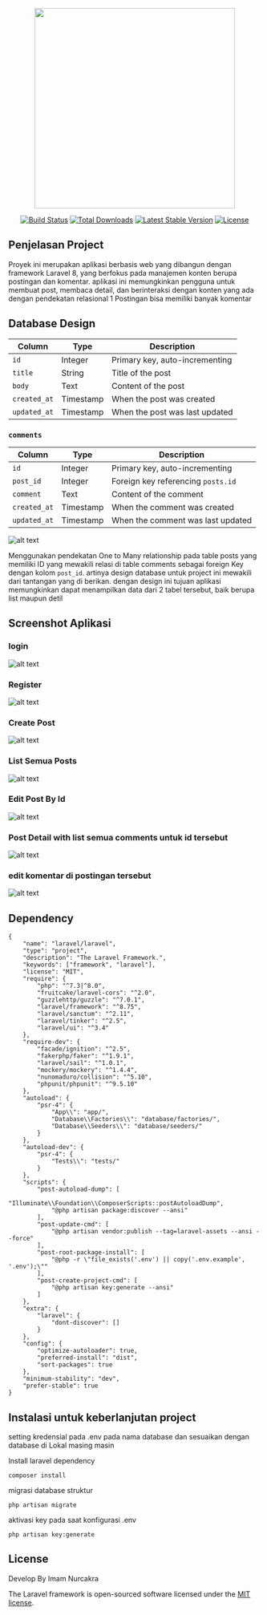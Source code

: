 <p align="center"><a href="https://laravel.com" target="_blank"><img src="https://raw.githubusercontent.com/laravel/art/master/logo-lockup/5%20SVG/2%20CMYK/1%20Full%20Color/laravel-logolockup-cmyk-red.svg" width="400"></a></p>

<p align="center">
<a href="https://travis-ci.org/laravel/framework"><img src="https://travis-ci.org/laravel/framework.svg" alt="Build Status"></a>
<a href="https://packagist.org/packages/laravel/framework"><img src="https://img.shields.io/packagist/dt/laravel/framework" alt="Total Downloads"></a>
<a href="https://packagist.org/packages/laravel/framework"><img src="https://img.shields.io/packagist/v/laravel/framework" alt="Latest Stable Version"></a>
<a href="https://packagist.org/packages/laravel/framework"><img src="https://img.shields.io/packagist/l/laravel/framework" alt="License"></a>
</p>

## Penjelasan Project

Proyek ini merupakan aplikasi berbasis web yang dibangun dengan framework Laravel 8, yang berfokus pada manajemen konten berupa postingan dan komentar. aplikasi ini memungkinkan pengguna untuk membuat post, membaca detail, dan berinteraksi dengan konten yang ada dengan pendekatan relasional 1 Postingan bisa memiliki banyak komentar

## Database Design

| Column       | Type      | Description                    |
| ------------ | --------- | ------------------------------ |
| `id`         | Integer   | Primary key, auto-incrementing |
| `title`      | String    | Title of the post              |
| `body`       | Text      | Content of the post            |
| `created_at` | Timestamp | When the post was created      |
| `updated_at` | Timestamp | When the post was last updated |

### `comments`

| Column       | Type      | Description                        |
| ------------ | --------- | ---------------------------------- |
| `id`         | Integer   | Primary key, auto-incrementing     |
| `post_id`    | Integer   | Foreign key referencing `posts.id` |
| `comment`    | Text      | Content of the comment             |
| `created_at` | Timestamp | When the comment was created       |
| `updated_at` | Timestamp | When the comment was last updated  |


![alt text](https://raw.githubusercontent.com/imamNurC/Interview/main/ss/db_design.png)


Menggunakan pendekatan One to Many relationship pada table posts yang memiliki ID yang mewakili relasi di table comments sebagai foreign Key dengan kolom `post_id`. artinya design database untuk project ini mewakili dari tantangan yang di berikan. dengan design ini tujuan aplikasi memungkinkan dapat menampilkan data dari 2 tabel tersebut, baik berupa list maupun detil 

## Screenshot Aplikasi

### login

![alt text](https://raw.githubusercontent.com/imamNurC/Interview/main/ss/login.png)

### Register

![alt text](https://raw.githubusercontent.com/imamNurC/Interview/main/ss/register.png)

### Create Post

![alt text](https://raw.githubusercontent.com/imamNurC/Interview/main/ss/createPost.png)

### List Semua Posts

![alt text](https://raw.githubusercontent.com/imamNurC/Interview/main/ss/postList.png)

### Edit Post By Id

![alt text](https://raw.githubusercontent.com/imamNurC/Interview/main/ss/editPostDetail.png)

### Post Detail with list semua comments untuk id tersebut

![alt text](https://raw.githubusercontent.com/imamNurC/Interview/main/ss/postDetail.png)

### edit komentar di postingan tersebut

![alt text](https://raw.githubusercontent.com/imamNurC/Interview/main/ss/editDetailComment.png)

## Dependency

```
{
    "name": "laravel/laravel",
    "type": "project",
    "description": "The Laravel Framework.",
    "keywords": ["framework", "laravel"],
    "license": "MIT",
    "require": {
        "php": "^7.3|^8.0",
        "fruitcake/laravel-cors": "^2.0",
        "guzzlehttp/guzzle": "^7.0.1",
        "laravel/framework": "^8.75",
        "laravel/sanctum": "^2.11",
        "laravel/tinker": "^2.5",
        "laravel/ui": "^3.4"
    },
    "require-dev": {
        "facade/ignition": "^2.5",
        "fakerphp/faker": "^1.9.1",
        "laravel/sail": "^1.0.1",
        "mockery/mockery": "^1.4.4",
        "nunomaduro/collision": "^5.10",
        "phpunit/phpunit": "^9.5.10"
    },
    "autoload": {
        "psr-4": {
            "App\\": "app/",
            "Database\\Factories\\": "database/factories/",
            "Database\\Seeders\\": "database/seeders/"
        }
    },
    "autoload-dev": {
        "psr-4": {
            "Tests\\": "tests/"
        }
    },
    "scripts": {
        "post-autoload-dump": [
            "Illuminate\\Foundation\\ComposerScripts::postAutoloadDump",
            "@php artisan package:discover --ansi"
        ],
        "post-update-cmd": [
            "@php artisan vendor:publish --tag=laravel-assets --ansi --force"
        ],
        "post-root-package-install": [
            "@php -r \"file_exists('.env') || copy('.env.example', '.env');\""
        ],
        "post-create-project-cmd": [
            "@php artisan key:generate --ansi"
        ]
    },
    "extra": {
        "laravel": {
            "dont-discover": []
        }
    },
    "config": {
        "optimize-autoloader": true,
        "preferred-install": "dist",
        "sort-packages": true
    },
    "minimum-stability": "dev",
    "prefer-stable": true
}

```

## Instalasi untuk keberlanjutan project
setting kredensial pada .env pada nama database dan sesuaikan dengan database di Lokal masing masin

Install laravel dependency
```
composer install
```

migrasi database struktur  
```
php artisan migrate
```

aktivasi key pada saat konfigurasi .env
```
php artisan key:generate
```

## License

Develop By Imam Nurcakra

The Laravel framework is open-sourced software licensed under the [MIT license](https://opensource.org/licenses/MIT).
